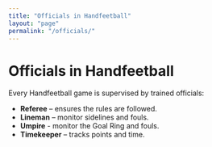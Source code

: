 ```yaml
---
title: "Officials in Handfeetball"
layout: "page"
permalink: "/officials/"
---
```


# Officials in Handfeetball
Every Handfeetball game is supervised by trained officials:

- **Referee** – ensures the rules are followed.
- **Lineman** – monitor sidelines and fouls.
- **Umpire** - monitor the Goal Ring and fouls.
- **Timekeeper** – tracks points and time.
